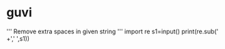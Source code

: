 # guvi
''' Remove extra spaces in given string '''
import re
s1=input() 
print(re.sub(' +',' ',s1))
